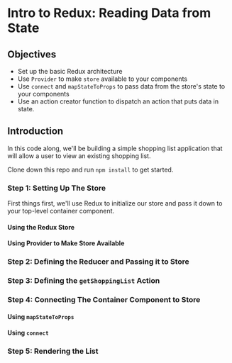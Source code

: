 # Intro to Redux: Reading Data from State 

## Objectives

* Set up the basic Redux architecture
* Use `Provider` to make  `store` available to your components
* Use `connect` and `mapStateToProps` to pass data from the store's state to your components
* Use an action creator function to dispatch an action that puts data in state.

## Introduction

In this code along, we'll be building a simple shopping list application that will allow a user to view an existing shopping list. 

Clone down this repo and run `npm install` to get started. 

### Step 1: Setting Up The Store

First things first, we'll use Redux to initialize our store and pass it down to your top-level container component. 

#### Using the Redux Store

#### Using Provider to Make Store Available

### Step 2: Defining the Reducer and Passing it to Store

### Step 3: Defining the `getShoppingList` Action

### Step 4: Connecting The Container Component to Store

#### Using `mapStateToProps`
#### Using `connect`

### Step 5: Rendering the List










